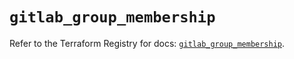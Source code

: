 # `gitlab_group_membership`

Refer to the Terraform Registry for docs: [`gitlab_group_membership`](https://registry.terraform.io/providers/gitlabhq/gitlab/18.5.0/docs/resources/group_membership).
